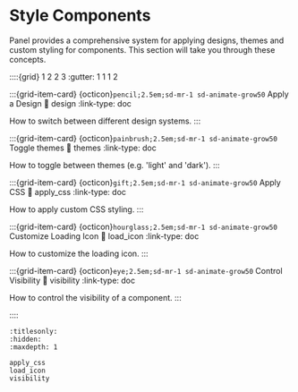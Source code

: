 # Style Components

Panel provides a comprehensive system for applying designs, themes and custom styling for components. This section will take you through these concepts.

::::{grid} 1 2 2 3
:gutter: 1 1 1 2

:::{grid-item-card} {octicon}`pencil;2.5em;sd-mr-1 sd-animate-grow50` Apply a Design
:link: design
:link-type: doc

How to switch between different design systems.
:::

:::{grid-item-card} {octicon}`painbrush;2.5em;sd-mr-1 sd-animate-grow50` Toggle themes
:link: themes
:link-type: doc

How to toggle between themes (e.g. 'light' and 'dark').
:::

:::{grid-item-card} {octicon}`gift;2.5em;sd-mr-1 sd-animate-grow50` Apply CSS
:link: apply_css
:link-type: doc

How to apply custom CSS styling.
:::

:::{grid-item-card} {octicon}`hourglass;2.5em;sd-mr-1 sd-animate-grow50` Customize Loading Icon
:link: load_icon
:link-type: doc

How to customize the loading icon.
:::

:::{grid-item-card} {octicon}`eye;2.5em;sd-mr-1 sd-animate-grow50` Control Visibility
:link: visibility
:link-type: doc

How to control the visibility of a component.
:::

::::

```{toctree}
:titlesonly:
:hidden:
:maxdepth: 1

apply_css
load_icon
visibility
```
